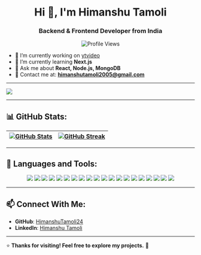 <h1 align="center">Hi 👋, I'm Himanshu Tamoli</h1>
<h3 align="center"> Backend & Frontend Developer from India</h3>

<p align="center">
  <img src="https://komarev.com/ghpvc/?username=himanshutamoli24&label=Profile%20views&color=0e75b6&style=flat" alt="Profile Views" />
</p>

- 🔭 I’m currently working on [ytvideo](https://github.com/HimanshuTamoli24/ytvideo)  
- 🌱 I’m currently learning **Next.js**  
- 💬 Ask me about **React, Node.js, MongoDB**  
- 📩 Contact me at: **himanshutamoli2005@gmail.com**  

---

[![](https://github-readme-activity-graph.vercel.app/graph?username=himanshutamoli24&bg_color=02011e&color=ffffff&line=37ff00&point=ffffff&area=true&hide_border=true)](https://github.com/HimanshuTamoli24)

---

## 📊 GitHub Stats:
| <a href="https://github.com/HimanshuTamoli24"><img align="center" src="https://github-readme-stats.vercel.app/api?username=himanshutamoli24&show_icons=true&include_all_commits=true&theme=radical&hide_border=true" alt="GitHub Stats" /></a> | <a href="https://github.com/HimanshuTamoli24"><img align="center" src="https://github-readme-streak-stats.herokuapp.com/?user=himanshutamoli24&theme=radical&hide_border=true" alt="GitHub Streak" /></a> |
|---|---|

---



## 🔧 Languages and Tools:

<div align="center">
  <img src="https://img.shields.io/badge/javascript-%23323330.svg?style=flat&logo=javascript&logoColor=%23F7DF1E" />
  <img src="https://img.shields.io/badge/C++-%2300599C.svg?style=flat&logo=c%2B%2B&logoColor=white" />
  <img src="https://img.shields.io/badge/Appwrite-%23F02E65.svg?style=flat&logo=appwrite&logoColor=white" />
  <img src="https://img.shields.io/badge/react-%2320232a.svg?style=flat&logo=react&logoColor=%2361DAFB" />
  <img src="https://img.shields.io/badge/redux%20toolkit-%23593d88.svg?style=flat&logo=redux&logoColor=white" />
  <img src="https://img.shields.io/badge/React%20Hook%20Form-%23EC5990.svg?style=flat&logo=reacthookform&logoColor=white" />
  <img src="https://img.shields.io/badge/node.js-6DA55F?style=flat&logo=node.js&logoColor=white" />
  <img src="https://img.shields.io/badge/express.js-%23404d59.svg?style=flat&logo=express&logoColor=%2361DAFB" />
  <img src="https://img.shields.io/badge/Next-black?style=flat&logo=next.js&logoColor=white" />
  <img src="https://img.shields.io/badge/MongoDB-%2347A248.svg?style=flat&logo=mongodb&logoColor=white" />
  <img src="https://img.shields.io/badge/python-3670A0?style=flat&logo=python&logoColor=ffdd54" />
  <img src="https://img.shields.io/badge/NPM-%23CB3837.svg?style=flat&logo=npm&logoColor=white" />
  <img src="https://img.shields.io/badge/GraphQL-E10098?style=flat&logo=graphql&logoColor=white" />
  <img src="https://img.shields.io/badge/git-%23F05033.svg?style=flat&logo=git&logoColor=white" />
  <img src="https://img.shields.io/badge/github-%23121011.svg?style=flat&logo=github&logoColor=white" />
  <img src="https://img.shields.io/badge/Postman-FF6C37?style=flat&logo=postman&logoColor=white" />
  <img src="https://img.shields.io/badge/figma-%23F24E1E.svg?style=flat&logo=figma&logoColor=white" />
  <img src="https://img.shields.io/badge/VS%20Code-007ACC?style=flat&logo=visual-studio-code&logoColor=white" />
  <img src="https://img.shields.io/badge/tailwindcss-%2338B2AC.svg?style=flat&logo=tailwind-css&logoColor=white" />
  <img src="https://img.shields.io/badge/vercel-%23000000.svg?style=flat&logo=vercel&logoColor=white" />
</div>

---

## 📫 Connect With Me:
- **GitHub**: [HimanshuTamoli24](https://github.com/HimanshuTamoli24)
- **LinkedIn**: [Himanshu Tamoli](https://www.linkedin.com/in/himanshutamoli24/)


---

⭐ **Thanks for visiting! Feel free to explore my projects.** 🚀

